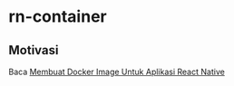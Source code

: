 # rn-container

## Motivasi
Baca [Membuat Docker Image Untuk Aplikasi React Native](https://lanjutkoding.com/membuat-docker-image-untuk-aplikasi-react-native)